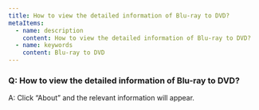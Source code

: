 ```yaml
---
title: How to view the detailed information of Blu-ray to DVD?
metaItems:
  - name: description
    content: How to view the detailed information of Blu-ray to DVD?
  - name: keywords
    content: Blu-ray to DVD
---
```


### Q: How to view the detailed information of Blu-ray to DVD?

A: Click “About” and the relevant information will appear.
